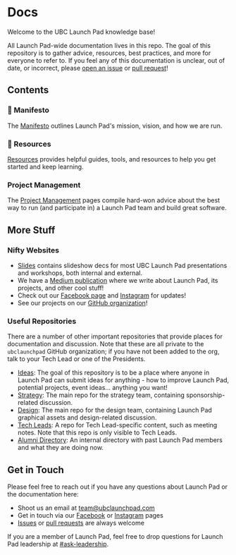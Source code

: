 # Docs

Welcome to the UBC Launch Pad knowledge base!

All Launch Pad-wide documentation lives in this repo. The goal of this
repository is to gather advice, resources, best practices, and more for everyone
to refer to. If you feel any of this documentation is unclear, out of date, or
incorrect, please [open an issue](https://github.com/ubclaunchpad/docs/issues/new)
or [pull request](https://github.com/ubclaunchpad/docs/compare)!

## Contents

### 🎉 Manifesto

The [Manifesto](manifesto/) outlines Launch Pad's mission, vision, and how we are
run.

### 🧗 Resources

[Resources](resources/) provides helpful guides, tools, and resources to help
you get started and keep learning.

### Project Management

The [Project Management](project-management/) pages compile hard-won advice about
the best way to run (and participate in) a Launch Pad team and build great software.

## More Stuff

### Nifty Websites

* [Slides](https://slides.ubclaunchpad.com/) contains slideshow decs for most
  UBC Launch Pad presentations and workshops, both internal and external.
* We have a [Medium publication](https://medium.com/ubc-launch-pad-software-engineering-blog)
  where we write about Launch Pad, its projects, and other cool stuff!
* Check out our [Facebook page](https://www.facebook.com/ubclaunchpad/) and
  [Instagram](https://www.instagram.com/ubclaunchpad/) for updates!
* See our projects on our [GitHub organization](https://github.com/ubclaunchpad)!

### Useful Repositories

There are a number of other important repositories that provide places
for documentation and discussion. Note that these are all private to
the `ubclaunchpad` GitHub organization; if you have not been added to
the org, talk to your Tech Lead or one of the Presidents.

* [Ideas](https://github.com/ubclaunchpad/ideas): The goal of this repository is
  to be a place where anyone in Launch Pad can submit ideas for anything - how
  to improve Launch Pad, potential projects, event ideas... anything you want!
* [Strategy](https://github.com/ubclaunchpad/strategy): The main repo for the
  strategy team, containing sponsorship-related discussion.
* [Design](https://github.com/ubclaunchpad/design): The main repo for the design
  team, containing Launch Pad graphical assets and design-related discussion.
* [Tech Leads](https://github.com/ubclaunchpad/tech-leads): A repo for Tech
  Lead-specific content, such as meeting notes. Note that this repo is only
  visible to Tech Leads.
* [Alumni Directory](https://github.com/ubclaunchpad/alumni-directory): An internal directory with
  past Launch Pad members and what they are doing now. 

## Get in Touch

Please feel free to reach out if you have any questions about Launch Pad or the
documentation here:

* Shoot us an email at [team@ubclaunchpad.com](team@ubclaunchpad.com)
* Get in touch via our [Facebook](https://www.facebook.com/ubclaunchpad/) or
  [Instagram](https://www.instagram.com/ubclaunchpad/) pages
* [Issues](https://github.com/ubclaunchpad/docs/issues/new) or
  [pull requests](https://github.com/ubclaunchpad/docs/compare) are always welcome

If you are a member of Launch Pad, feel free to drop questions for Launch Pad
leadership at [#ask-leadership](https://ubclaunchpad.slack.com/messages/CK935RD3Q/).
